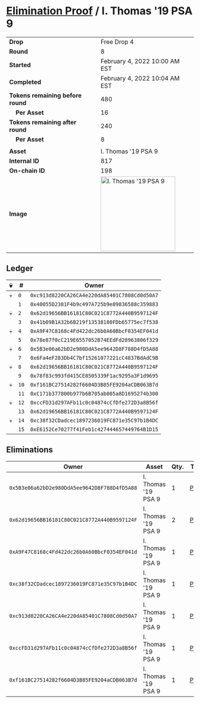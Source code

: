 # [Elimination Proof](./readme.md) / I. Thomas &#039;19 PSA 9

|||
|---|---|
| **Drop** | Free Drop 4 |
| **Round** | 8 |
| **Started** | February 4, 2022 10:00 AM EST |
| **Completed** | February 4, 2022 10:04 AM EST |
| **Tokens remaining before round** | 480 |
| **&nbsp;&nbsp;&nbsp;&nbsp;Per Asset** | 16 |
| **Tokens remaining after round** | 240 |
| **&nbsp;&nbsp;&nbsp;&nbsp;Per Asset** | 8 |
| | |
| **Asset** | I. Thomas &#039;19 PSA 9 |
| **Internal ID** | 817 |
| **On-chain ID** | 198 |
| **Image** | <img src="https://tcdn.blokpax.com/957181fa-d3f9-411f-a216-a268607a6b52/b682076495cf6216fa3ad90811688577dd7e5fc5d25910abd2ecbeb8d0deaff0.jpg" height="200" alt="I. Thomas &#039;19 PSA 9" /> |

## Ledger

| 💀 | # | Owner |
| --- | --- | --- |
| 💀 | `0` | `0xc913d8220CA26CA4e220dA85401C7808Cd0d50A7` |
|  | `1` | `0x40055D2381F4b9c497A725b9e89836588c359883` |
| 💀 | `2` | `0x62d19656BB16181C80C021C8772A440B9597124F` |
|  | `3` | `0x41b09B1A32b6B219f13538180FDb65775ec7f538` |
| 💀 | `4` | `0xA9F47C8168c4Fd422dc26b0A60BbcF0354EF041d` |
|  | `5` | `0x78e87f0cC219E6557052B74EEdFd28963806f329` |
| 💀 | `6` | `0x5B3e06a62bD2e980DdA5ee9642D8F788D4fD5A88` |
|  | `7` | `0x6Fa4eF283Db4C7bf15261077221cC4837BdAdC9B` |
| 💀 | `8` | `0x62d19656BB16181C80C021C8772A440B9597124F` |
|  | `9` | `0x78f83c993fd415CE8505339F1ac9295a3F1d9695` |
| 💀 | `10` | `0xf161BC27514282f6604D3B85FE9204aCDB063B7d` |
|  | `11` | `0xC171b377800b977b6B705ab005a8D1695274b300` |
| 💀 | `12` | `0xccFD31d297AFb11c0c04874cCfDfe272D3a8B56f` |
|  | `13` | `0x62d19656BB16181C80C021C8772A440B9597124F` |
| 💀 | `14` | `0xc38f32CDadcec1897236019FC871e35C97b1B4DC` |
|  | `15` | `0xE6152Ce70277f41Feb1c427444657449764B1D15` |


## Eliminations

| Owner | Asset | Qty. | Transaction |
| --- | --- | --- | --- |
| `0x5B3e06a62bD2e980DdA5ee9642D8F788D4fD5A88` | I. Thomas '19 PSA 9 | 1 | [Polygonscan](https://polygonscan.com/tx/0x6fdac09dee551e0d62a7c9f1e1aac692cbe21384625d772bbbc35e548c97d83b) |
| `0x62d19656BB16181C80C021C8772A440B9597124F` | I. Thomas '19 PSA 9 | 2 | [Polygonscan](https://polygonscan.com/tx/0x023d7a038d867196d849f99e1634d4123e1eba9c25a312226ec778f8ef7a7b82) |
| `0xA9F47C8168c4Fd422dc26b0A60BbcF0354EF041d` | I. Thomas '19 PSA 9 | 1 | [Polygonscan](https://polygonscan.com/tx/0x5f5e196e9cc8c40da1d574ed5c0dbd19304376c09331794681485f86e7e01da0) |
| `0xc38f32CDadcec1897236019FC871e35C97b1B4DC` | I. Thomas '19 PSA 9 | 1 | [Polygonscan](https://polygonscan.com/tx/0xdfcfbbfc3a77d72255b2e03ffbc2c4c1e0d00ab5eb0d39414b5332a2b1f2d215) |
| `0xc913d8220CA26CA4e220dA85401C7808Cd0d50A7` | I. Thomas '19 PSA 9 | 1 | [Polygonscan](https://polygonscan.com/tx/0x89deda43527c9350b2467b3ce17b0bcbc71ac279b209aacc34f934f847d23009) |
| `0xccFD31d297AFb11c0c04874cCfDfe272D3a8B56f` | I. Thomas '19 PSA 9 | 1 | [Polygonscan](https://polygonscan.com/tx/0xbae6d722532bc23310c6b15695c550b8871b26705db313db2ad9f4313906c572) |
| `0xf161BC27514282f6604D3B85FE9204aCDB063B7d` | I. Thomas '19 PSA 9 | 1 | [Polygonscan](https://polygonscan.com/tx/0xe978f956927c715431f1688578b46b8f4aee2faefad4815b271fca4caed5fb89) |
